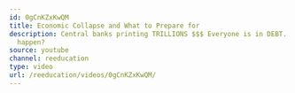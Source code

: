 ```yaml
---
id: 0gCnKZxKwQM
title: Economic Collapse and What to Prepare for
description: Central banks printing TRILLIONS $$$ Everyone is in DEBT. What Could
  happen?
source: youtube
channel: reeducation
type: video
url: /reeducation/videos/0gCnKZxKwQM/
---
```

